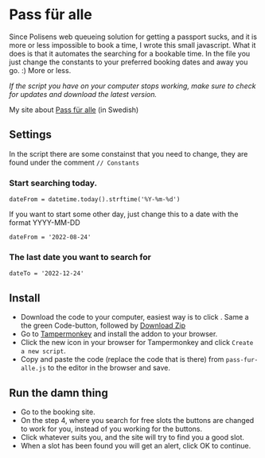 # Pass für alle

Since Polisens web queueing solution for getting a passport sucks, and it is more or less impossible to book a time, I wrote this small javascript. What it does is that it automates the searching for a bookable time. In the file you just change the constants to your preferred booking dates and away you go. :) More or less.

*If the script you have on your computer stops working, make sure to check for updates and download the latest version.*

My site about [Pass für alle](https://passfuralle.se/) (in Swedish)

## Settings

In the script there are some constainst that you need to change, they are found under the comment `// Constants`

### Start searching today.

`dateFrom = datetime.today().strftime('%Y-%m-%d')`

If you want to start some other day, just change this to a date with the format YYYY-MM-DD

`dateFrom = '2022-08-24'`

### The last date you want to search for

`dateTo = '2022-12-24'`

## Install

* Download the code to your computer, easiest way is to click . Same a the green Code-button, followed by [Download Zip](https://github.com/jonkpirateboy/Pass-fur-alle/archive/refs/heads/main.zip)
* Go to [Tampermonkey](https://www.tampermonkey.net/) and install the addon to your browser.
* Click the new icon in your browser for Tampermonkey and click `Create a new script`.
* Copy and paste the code (replace the code that is there) from `pass-fur-alle.js` to the editor in the browser and save.

## Run the damn thing

* Go to the booking site.
* On the step 4, where you search for free slots the buttons are changed to work for you, instead of you working for the buttons.
* Click whatever suits you, and the site will try to find you a good slot.
* When a slot has been found you will get an alert, click OK to continue.
